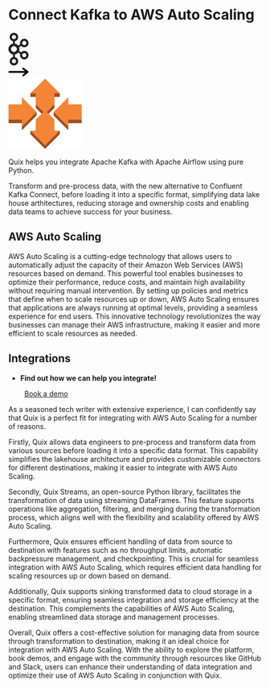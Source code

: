 # Connect Kafka to AWS Auto Scaling

<div class="connect-images cards blog-grid-card" markdown>
<div>
<img src="../images/kafka_logo.png" width="40px" />
</div>
<div>
<img src="../images/arrow.svg" width="40px" />
</div>
<div>
<img src="./images/aws-auto-scaling_1.jpg" />
</div>
</div>

Quix helps you integrate Apache Kafka with Apache Airflow using pure Python.

Transform and pre-process data, with the new alternative to Confluent Kafka Connect, before loading it into a specific format, simplifying data lake house arthitectures, reducing storage and ownership costs and enabling data teams to achieve success for your business.

## AWS Auto Scaling

AWS Auto Scaling is a cutting-edge technology that allows users to automatically adjust the capacity of their Amazon Web Services (AWS) resources based on demand. This powerful tool enables businesses to optimize their performance, reduce costs, and maintain high availability without requiring manual intervention. By setting up policies and metrics that define when to scale resources up or down, AWS Auto Scaling ensures that applications are always running at optimal levels, providing a seamless experience for end users. This innovative technology revolutionizes the way businesses can manage their AWS infrastructure, making it easier and more efficient to scale resources as needed.

## Integrations

<div class="grid cards" markdown>

- __Find out how we can help you integrate!__

    <a class="md-button md-button--primary" href="https://share.hsforms.com/1iW0TmZzKQMChk0lxd_tGiw4yjw2?__hstc=175542013.2303933fbd746c0ac86d9ccbe9bc9100.1728383268831.1729603416735.1729620918855.31&__hssc=175542013.1.1729620918855&__hsfp=2132701734" target="_blank" style="margin:.5rem;">Book a demo</a>

</div>


As a seasoned tech writer with extensive experience, I can confidently say that Quix is a perfect fit for integrating with AWS Auto Scaling for a number of reasons. 

Firstly, Quix allows data engineers to pre-process and transform data from various sources before loading it into a specific data format. This capability simplifies the lakehouse architecture and provides customizable connectors for different destinations, making it easier to integrate with AWS Auto Scaling.

Secondly, Quix Streams, an open-source Python library, facilitates the transformation of data using streaming DataFrames. This feature supports operations like aggregation, filtering, and merging during the transformation process, which aligns well with the flexibility and scalability offered by AWS Auto Scaling.

Furthermore, Quix ensures efficient handling of data from source to destination with features such as no throughput limits, automatic backpressure management, and checkpointing. This is crucial for seamless integration with AWS Auto Scaling, which requires efficient data handling for scaling resources up or down based on demand.

Additionally, Quix supports sinking transformed data to cloud storage in a specific format, ensuring seamless integration and storage efficiency at the destination. This complements the capabilities of AWS Auto Scaling, enabling streamlined data storage and management processes.

Overall, Quix offers a cost-effective solution for managing data from source through transformation to destination, making it an ideal choice for integration with AWS Auto Scaling. With the ability to explore the platform, book demos, and engage with the community through resources like GitHub and Slack, users can enhance their understanding of data integration and optimize their use of AWS Auto Scaling in conjunction with Quix.


